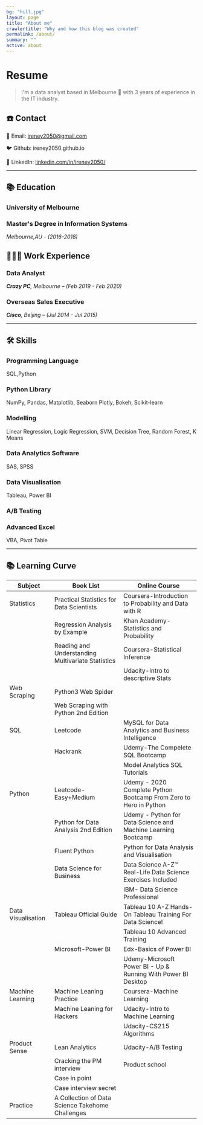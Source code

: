 ```yaml
---
bg: "hill.jpg"
layout: page
title: "About me"
crawlertitle: "Why and how this blog was created"
permalink: /about/
summary: ""
active: about
---
```

# Resume

> I'm a data analyst based in Melbourne 🌊 with 3 years of experience in the IT industry.

## ☎️ Contact

📧 Email: ireney2050@gmail.com

🐦 Github: ireney2050.github.io

🔗 LinkedIn: [linkedin.com/in/ireney2050/](https://www.linkedin.com/in/ireney2050/)

---

## 📚 Education

### University of Melbourne

### Master's Degree in Information Systems

 *Melbourne,AU  - (2016-2018)*

## **👩🏻‍💻** Work Experience

### Data Analyst

***Crazy PC**, Melbourne – (Feb 2019 - Feb 2020)*

### Overseas Sales Executive

***Cisco**, Beijing – (Jul 2014 - Jul 2015)*

---

## 🛠 Skills

### Programming Language

SQL,Python

### Python Library

NumPy, Pandas, Matplotlib, Seaborn Plotly, Bokeh, Scikit-learn

### Modelling

Linear Regression, Logic Regression, SVM, Decision Tree, Random Forest, K Means

### Data Analytics Software

SAS, SPSS

### Data Visualisation

Tableau, Power BI

### A/B Testing

### Advanced Excel

VBA, Pivot Table

---

## 📚 Learning Curve

| Subject             | Book List                                          | Online Course                                                |
| ------------------- | -------------------------------------------------- | ------------------------------------------------------------ |
| Statistics          | Practical Statistics  for Data Scientists          | Coursera-Introduction  to Probability and Data with R        |
|                     | Regression Analysis  by Example                    | Khan  Academy-Statistics and Probability                     |
|                     | Reading and  Understanding Multivariate Statistics | Coursera-Statistical  Inference                              |
|                     |                                                    | Udacity-Intro to  descriptive Stats                          |
| Web Scraping        | Python3 Web Spider                                 |                                                              |
|                     | Web Scraping with  Python 2nd Edition              |                                                              |
| SQL                 | Leetcode                                           | MySQL for Data  Analytics and Business Intelligence          |
|                     | Hackrank                                          | Udemy-The Compelete  SQL Bootcamp                            |
|                     |                                                    | Model Analytics SQL  Tutorials                               |
| Python              | Leetcode-Easy+Medium                               | Udemy - 2020 Complete  Python Bootcamp From Zero to Hero in Python |
|                     | Python for Data  Analysis 2nd Edition              | Udemy - Python for  Data Science and Machine Learning Bootcamp |
|                     | Fluent Python                                      | Python for Data  Analysis and Visualisation                  |
|                     | Data Science for  Business                         | Data Science A-Z™  Real-Life Data Science Exercises Included |
|                     |                                                    | IBM- Data Science  Professional                              |
| Data  Visualisation | Tableau Official  Guide                            | Tableau 10 A-Z  Hands-On Tableau Training For Data Science!  |
|                     |                                                    | Tableau 10 Advanced  Training                                |
|                     | Microsoft-Power BI                                 | Edx-Basics of Power  BI                                      |
|                     |                                                    | Udemy-Microsoft Power  BI - Up & Running With Power BI Desktop |
| Machine  Learning   | Machine Leaning  Practice                          | Coursera-Machine  Learning                                   |
|                     | Machine Leaning for  Hackers                       | Udacity-Intro to  Machine Learning                           |
|                     |                                                    | Udacity-CS215  Algorithms                                    |
| Product Sense       | Lean Analytics                                     | Udacity-A/B Testing                                          |
|                     | Cracking the PM  interview                         | Product school                                               |
|                     | Case in point                                      |                                                              |
|                     | Case interview secret                              |                                                              |
| Practice            | A Collection of Data  Science Takehome Challenges  |                                                              |
